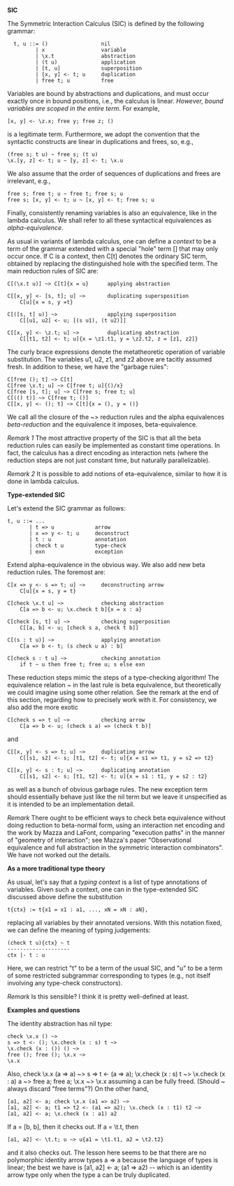 __SIC__

The Symmetric Interaction Calculus (SIC) is defined by the following grammar:
```
  t, u ::= ()                 nil
         | x                  variable
         | \x.t               abstraction
         | (t u)              application
         | [t, u]             superposition
         | [x, y] <- t; u     duplication
         | free t; u          free
```
Variables are bound by abstractions and duplications, and must occur exactly once in bound positions, i.e., the calculus is linear. _However, bound variables are scoped in the entire term_. For example,
```
[x, y] <- \z.x; free y; free z; ()
```
is a legitimate term. Furthermore, we adopt the convention that the syntactic constructs are linear in duplications and frees, so, e.g.,
```
(free s; t u) ~ free s; (t u)
\x.[y, z] <- t; u ~ [y, z] <- t; \x.u
```
We also assume that the order of sequences of duplications and frees are irrelevant, e.g.,
```
free s; free t; u ~ free t; free s; u
free s; [x, y] <- t; u ~ [x, y] <- t; free s; u
```
Finally, consistently renaming variables is also an equivalence, like in the lambda calculus. We shall refer to all these syntactical equivalences as _alpha-equivalence_.

As usual in variants of lambda calculus, one can define a _context_ to be a term of the grammar extended with a special "hole" term [] that may only occur once. If C is a context, then C[t] denotes the ordinary SIC term, obtained by replacing the distinguished hole with the specified term. The main reduction rules of SIC are:
```
C[(\x.t u)] ~> C[t]{x = u}      applying abstraction

C[[x, y] <- [s, t]; u] ~>       duplicating supersposition
    C[u]{x = s, y =t}

C[([s, t] u)] ~>                applying superposition
    C[[u1, u2] <- u; [(s u1), (t u2)]]

C[[x, y] <- \z.t; u] ~>         duplicating abstraction
    C[[t1, t2] <- t; u]{x = \z1.t1, y = \z2.t2, z = [z1, z2]}
```
The curly brace expressions denote the metatheoretic operation of variable substitution. The variables u1, u2, z1, and z2 above are tacitly assumed fresh. In addition to these, we have the "garbage rules":
```
C[free (); t] ~> C[t]
C[free \x.t; u] ~> C[free t; u]{()/x}
C[free [s, t]; u] ~> C[free s; free t; u]
C[(() t)] ~> C[free t; ()]
C[[x, y] <- (); t] ~> C[t]{x = (), y = ()}
```
We call all the closure of the ~> reduction rules and the alpha equivalences _beta-reduction_ and the equivalence it imposes, beta-equivalence.

_Remark 1_
The most attractive property of the SIC is that all the beta reduction rules can easily be implemented as constant time operations. In fact, the calculus has a direct encoding as interaction nets (where the reduction steps are not just constant time, but naturally parallelizable).

_Remark 2_
It is possible to add notions of eta-equivalence, similar to how it is done in lambda calculus.

__Type-extended SIC__

Let's extend the SIC grammar as follows:
```
t, u ::= ...
       | t => u             arrow
       | x => y <- t; u     deconstruct
       | t : u              annotation
       | check t u          type-check
       | exn                exception
```
Extend alpha-equivalence in the obvious way. We also add new beta reduction rules. The foremost are:
```
C[x => y <- s => t; u] ~>     deconstructing arrow
    C[u]{x = s, y = t}

C[check \x.t u] ~>            checking abstraction
    C[a => b <- u; \x.check t b]{x = x : a}

C[check [s, t] u] ~>          checking superposition
    C[[a, b] <- u; [check s a, check t b]]

C[(s : t u)] ~>               applying annotation
    C[a => b <- t; (s check u a) : b]

C[check s : t u] ~>           checking annotation
    if t ~ u then free t; free u; s else exn
```
These reduction steps mimic the steps of a type-checking algorithm! The equivalence relation ~ in the last rule is beta equivalence, but theoretically we could imagine using some other relation. See the remark at the end of this section, regarding how to precisely work with it. For consistency, we also add the more exotic
```
C[check s => t u] ~>          checking arrow
    C[a => b <- u; (check s a) => (check t b)]
```
and
```
C[[x, y] <- s => t; u] ~>     duplicating arrow
    C[[s1, s2] <- s; [t1, t2] <- t; u]{x = s1 => t1, y = s2 => t2}

C[[x, y] <- s : t; u] ~>      duplicating annotation
    C[[s1, s2] <- s; [t1, t2] <- t; u]{x = s1 : t1, y = s2 : t2}
```
as well as a bunch of obvious garbage rules. The new exception term should essentially behave just like the nil term but we leave it unspecified as it is intended to be an implementation detail.

_Remark_ There ought to be efficient ways to check beta equivalence without doing reduction to beta-normal form, using an interaction net encoding and the work by Mazza and LaFont, comparing "execution paths" in the manner of "geometry of interaction"; see Mazza's paper "Observational equivalence and full abstraction in the symmetric interaction combinators". We have not worked out the details.

__As a more traditional type theory__

As usual, let's say that a _typing context_ is a list of type annotations of variables. Given such a context, one can in the type-extended SIC discussed above define the substitution
```
t{ctx} := t{x1 = x1 : a1, ..., xN = xN : aN},
```
replacing all variables by their annotated versions. With this notation fixed, we can define the meaning of typing judgements:
```
(check t u){ctx} ~ t
--------------------
ctx |- t : u
```
Here, we can restrict "t" to be a term of the usual SIC, and "u" to be a term of some restricted subgrammar corresponding to types (e.g., not itself involving any type-check constructors).

_Remark_
Is this sensible? I think it is pretty well-defined at least.

__Examples and questions__

The identity abstraction has nil type:
```
check \x.x () ~>
s => t <- (); \x.check (x : s) t ~>
\x.check (x : ()) () ~>
free (); free (); \x.x ~>
\x.x
```
Also,
check \x.x (a => a) ~>
s => t <- (a => a); \x.check (x : s) t ~>
\x.check (x : a) a ~>
free a; free a; \x.x ~>
\x.x
assuming a can be fully freed. (Should ~ always discard "free terms"?)
On the other hand,
```
[a1, a2] <- a; check \x.x (a1 => a2) ~>
[a1, a2] <- a; t1 => t2 <- (a1 => a2); \x.check (x : t1) t2 ~>
[a1, a2] <- a; \x.check (x : a1) a2
```
If a = [b, b], then it checks out. If a = \t.t, then
```
[a1, a2] <- \t.t; u ~> u{a1 = \t1.t1, a2 = \t2.t2}
```
and it also checks out. The lesson here seems to be that there are no polymorphic identity arrow types a => a because the language of types is linear; the best we have is [a1, a2] <- a; (a1 => a2) -- which is an identity arrow type only when the type a can be truly duplicated.